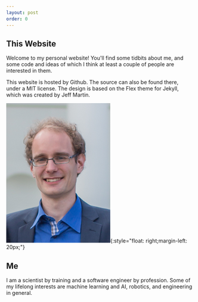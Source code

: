 ```yaml
---
layout: post
order: 0
---
```


## This Website

Welcome to my personal website! You'll find some tidbits about me, and some code and ideas of which I think at least a couple of people are interested in them.

This website is hosted by Github. The source can also be found there, under a MIT license. The design is based on the Flex theme for Jekyll, which was created by Jeff Martin.

![Remco Tukker](/images/remco.png){:style="float: right;margin-left: 20px;"}

## Me

I am a scientist by training and a software engineer by profession. Some of my lifelong interests are machine learning and AI, robotics, and engineering in general. 

